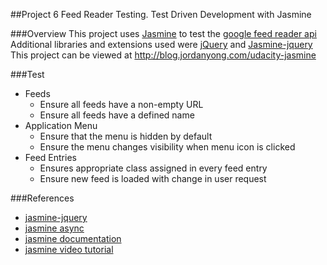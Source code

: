 ##Project 6
Feed Reader Testing. Test Driven Development with Jasmine

###Overview
This project uses [Jasmine](http://jasmine.github.io/) to test the [google feed reader api](https://developers.google.com/feed/v1/)<br>
Additional libraries and extensions used were [jQuery](http://jquery.com/) and [Jasmine-jquery](https://github.com/velesin/jasmine-jquery)<br>
This project can be viewed at http://blog.jordanyong.com/udacity-jasmine

###Test
- Feeds
	- Ensure all feeds have a non-empty URL
	- Ensure all feeds have a defined name
- Application Menu
	- Ensure that the menu is hidden by default
	- Ensure the menu changes visibility when menu icon is clicked
- Feed Entries
	- Ensures appropriate class assigned in every feed entry
	- Ensure new feed is loaded with change in user request

###References
- [jasmine-jquery](http://www.htmlgoodies.com/beyond/javascript/js-ref/testing-dom-events-using-jquery-and-jasmine-2.0.html)
- [jasmine async](http://www.htmlgoodies.com/beyond/javascript/stips/using-jasmine-2.0s-new-done-function-to-test-asynchronous-processes.html)
- [jasmine documentation](http://jasmine.github.io/2.1/introduction.html)
- [jasmine video tutorial](https://www.youtube.com/playlist?list=PLOxOmO43E6Jt0SruKGxtZs-W3PJN90G_a)
